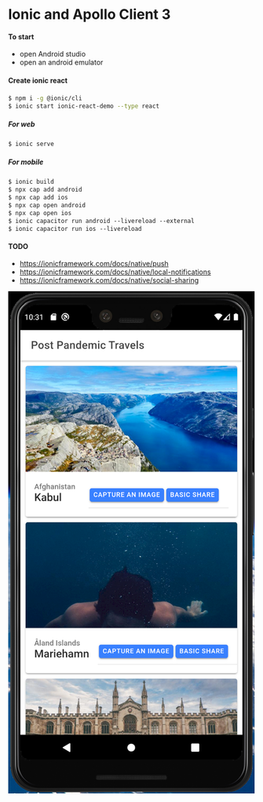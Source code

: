 # Ionic and Apollo Client 3

#### To start

- open Android studio
- open an android emulator

#### Create ionic react

```bash
$ npm i -g @ionic/cli
$ ionic start ionic-react-demo --type react
```

##### For web

```bash
$ ionic serve
```

##### For mobile

```
$ ionic build
$ npx cap add android
$ npx cap add ios
$ npx cap open android
$ npx cap open ios
$ ionic capacitor run android --livereload --external
$ ionic capacitor run ios --livereload
```

#### TODO

- https://ionicframework.com/docs/native/push
- https://ionicframework.com/docs/native/local-notifications
- https://ionicframework.com/docs/native/social-sharing

![screenshot](./ionic.png)
